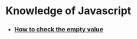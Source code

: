 # Knowledge of Javascript

* ### [How to check the empty value](http://stackoverflow.com/questions/5101948/javascript-checking-for-null-vs-undefined-and-difference-between-and)
